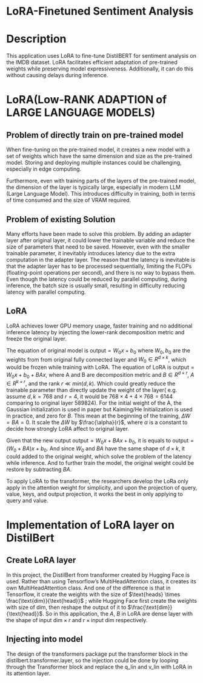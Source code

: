 # LoRA-Finetuned Sentiment Analysis

# Description

This application uses LoRA to fine-tune DistilBERT for sentiment analysis on the IMDB dataset. LoRA facilitates efficient adaptation of pre-trained weights while preserving model expressiveness. Additionally, it can do this without causing delays during inference.

# LoRA(Low-RANK ADAPTION of LARGE  LANGUAGE MODELS)

## Problem of directly train on pre-trained model

When fine-tuning on the pre-trained model, it creates a new model with a set of weights which have the same dimension and size as the pre-trained model. Storing and deploying multiple instances could be challenging, especially in edge computing.

Furthermore, even with training parts of the layers of the pre-trained model, the dimension of the layer is typically large, especially in modern LLM (Large Language Model). This introduces difficulty in training, both in terms of time consumed and the size of VRAM required.

## Problem of existing Solution

Many efforts have been made to solve this problem. By adding an adapter layer after original layer, it could lower the trainable variable and reduce the size of parameters that need to be saved. However, even with the smaller trainable parameter, it inevitably introduces latency due to the extra computation in the adapter layer. The reason that the latency is inevitable is that the adapter layer has to be processed sequentially, limiting the FLOPs (floating-point operations per second), and there is no way to bypass them. Even though the latency could be reduced by parallel computing, during inference, the batch size is usually small, resulting in difficulty reducing latency with parallel computing.

## LoRA

LoRA achieves lower GPU memory usage, faster training and no additional inference latency by injecting the lower-rank decomposition metric and freeze the original layer.

The equation of original model is $\text{output} = W_0x + b_0$ where $W_0 , b_0$ are the weights from from original fully connected layer and $W_0 \in R^{d\times k}$, which would be frozen while training with LoRA. The equation of LoRA is $\text{output} = W_0x + b_0 + BA x$, where A and B are decomposition metric and $B\in R^{d\times r}$, $A \in R^{k\times r}$, and the rank $r \ll min(d, k)$.  Which could greatly reduce the trainable parameter than directly update the weight of the layer( e.g. assume $d, k = 768$ and $r = 4$, it would be $768 \times 4  + 4  \times 768 = 6144$ comparing to original layer 589824). For the initial weight of the A, the Gaussian initialization is used in paper but Kaiming/He Initialization is used in practice, and zero for $B$. This mean at the beginning of the training, $\Delta W = BA = 0$. It scale the $\Delta W$  by $\frac{\alpha}{r}$, where $\alpha$  is a constant to decide how strongly LoRA affect to original layer.

Given that the new output $\text{output} = W_0x + BAx + b_0$, it is equals to $\text{output} = (W_0 + BA)x +b_0$. And since $W_0$ and $BA$ have the same shape of $d\times k$, it could added to the original weight, which solve the problem of the latency while inference. And to further train the model, the original weight could be restore by subtracting $BA$.

To apply LoRA to the transformer, the researchers develop the LoRa only apply in the attention weight for simplicity, and upon the projection of query, value, keys, and output projection, it works the best in only applying to query and value.

# Implementation of LoRA layer on DistilBert

## Create LoRA layer

In this project, the DistilBert from transformer created by Hugging Face is used. Rather than using Tensorflow’s MultiHeadAttention class, it creates its own MultiHeadAttention class. And one of the difference is that in Tensorflow, it create the weights with the size of $\text{heads} \times \frac{\text{dim}}{\text{head}}$ ; while Hugging Face first create the weights with size of $\text{dim}$, then reshape the output of it to $\frac{\text{dim}}{\text{head}}$.  So in this application, the $A$, $B$ in LoRA are dense layer with the shape of $\text{input dim} \times r$ and $r \times \text{input dim}$ respectively. 

## Injecting into model

The design of the transformers package put the transformer block in the distilbert.transformer.layer, so the injection could be done by looping through the Transformer block and replace the q_lin and v_lin with LoRA in its attention layer.
